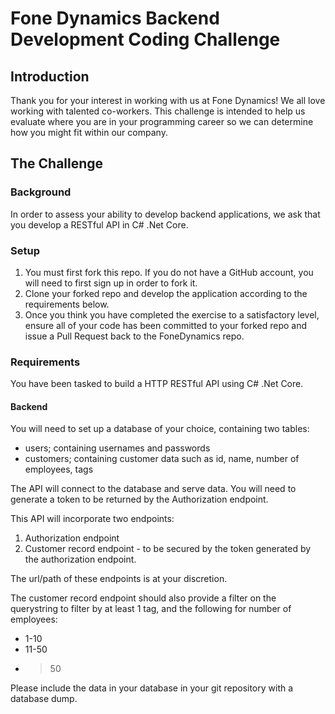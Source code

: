 # Fone Dynamics Backend Development Coding Challenge

## Introduction

Thank you for your interest in working with us at Fone Dynamics!
We all love working with talented co-workers.  This challenge is intended to help us evaluate where you are in your programming career so we can determine how you might fit within our company.

## The Challenge

### Background

In order to assess your ability to develop backend applications, we ask that you develop a RESTful API in C# .Net Core.

### Setup

1. You must first fork this repo. If you do not have a GitHub account, you will need to first sign up in order to fork it.
2. Clone your forked repo and develop the application according to the requirements below.
3. Once you think you have completed the exercise to a satisfactory level, ensure all of your code has been committed to your forked repo and issue a Pull Request back to the FoneDynamics repo.

### Requirements

You have been tasked to build a HTTP RESTful API using C# .Net Core.

#### Backend

You will need to set up a database of your choice, containing two tables:
- users; containing usernames and passwords
- customers; containing customer data such as id, name, number of employees, tags

The API will connect to the database and serve data. You will need to generate a token to be returned by the Authorization endpoint.

This API will incorporate two endpoints:

1. Authorization endpoint
2. Customer record endpoint - to be secured by the token generated by the authorization endpoint.

The url/path of these endpoints is at your discretion.

The customer record endpoint should also provide a filter on the querystring to filter by at least 1 tag, and the following for number of employees:
- 1-10
- 11-50
- >50

Please include the data in your database in your git repository with a database dump.
